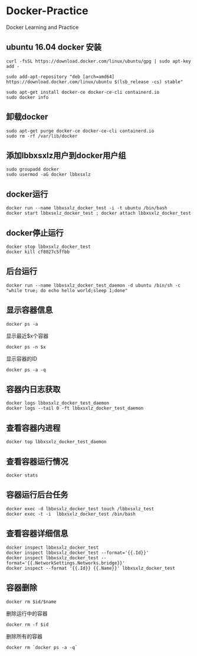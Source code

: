 # Docker-Practice
Docker Learning and Practice

## ubuntu 16.04 docker 安装
```
curl -fsSL https://download.docker.com/linux/ubuntu/gpg | sudo apt-key add -

sudo add-apt-repository "deb [arch=amd64] https://download.docker.com/linux/ubuntu $(lsb_release -cs) stable"

sudo apt-get install docker-ce docker-ce-cli containerd.io
sudo docker info
```
## 卸载docker
```
sudo apt-get purge docker-ce docker-ce-cli containerd.io
sudo rm -rf /var/lib/docker
```
## 添加lbbxsxlz用户到docker用户组
```
sudo groupadd docker
sudo usermod -aG docker lbbxsxlz
```
## docker运行
```
docker run --name lbbxsxlz_docker_test -i -t ubuntu /bin/bash
docker start lbbxsxlz_docker_test ; docker attach lbbxsxlz_docker_test
```
## docker停止运行
```
docker stop lbbxsxlz_docker_test
docker kill cf8027c5ffbb
```
## 后台运行
```
docker run --name lbbxsxlz_docker_test_daemon -d ubuntu /bin/sh -c "while true; do echo hello world;sleep 1;done"
```
## 显示容器信息
```
docker ps -a
```
显示最近$x个容器
``` 
docker ps -n $x
```
显示容器的ID
```
docker ps -a -q
```

## 容器内日志获取
```
docker logs lbbxsxlz_docker_test_daemon
docker logs --tail 0 -ft lbbxsxlz_docker_test_daemon
```
## 查看容器内进程
```
docker top lbbxsxlz_docker_test_daemon
```
## 查看容器运行情况
```
docker stats
```
## 容器运行后台任务
```
docker exec -d lbbxsxlz_docker_test touch /lbbxsxlz_test
docker exec -t -i  lbbxsxlz_docker_test /bin/bash
```
## 查看容器详细信息
```
docker inspect lbbxsxlz_docker_test
docker inspect lbbxsxlz_docker_test --format='{{.Id}}'
docker inspect lbbxsxlz_docker_test --format='{{.NetworkSettings.Networks.bridge}}'
docker inspect --format '{{.Id}} {{.Name}}' lbbxsxlz_docker_test
```
## 容器删除 
```
docker rm $id/$name
```
删除运行中的容器
```
docker rm -f $id
```
删除所有的容器
```
docker rm `docker ps -a -q`
```
